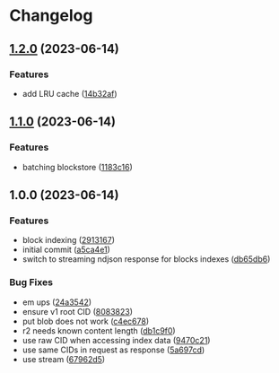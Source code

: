 # Changelog

## [1.2.0](https://github.com/web3-storage/gendex/compare/v1.1.0...v1.2.0) (2023-06-14)


### Features

* add LRU cache ([14b32af](https://github.com/web3-storage/gendex/commit/14b32af06139b78851b63f2293e0f8bac5eb8f28))

## [1.1.0](https://github.com/web3-storage/gendex/compare/v1.0.0...v1.1.0) (2023-06-14)


### Features

* batching blockstore ([1183c16](https://github.com/web3-storage/gendex/commit/1183c16e872f722a20787023826d7198bcc14336))

## 1.0.0 (2023-06-14)


### Features

* block indexing ([2913167](https://github.com/web3-storage/gendex/commit/2913167954c6b25b877b931bab120521c32dde56))
* initial commit ([a5ca4e1](https://github.com/web3-storage/gendex/commit/a5ca4e1d90b0008b802336de50b818bd3eccb627))
* switch to streaming ndjson response for blocks indexes ([db65db6](https://github.com/web3-storage/gendex/commit/db65db6ee7bb4ea5f83c6ce7fba2ffd73e89f412))


### Bug Fixes

* em ups ([24a3542](https://github.com/web3-storage/gendex/commit/24a35422b99e61583aa76fd53e859b66210b28d9))
* ensure v1 root CID ([8083823](https://github.com/web3-storage/gendex/commit/8083823253e23dbb85037d95223828f550f1354b))
* put blob does not work ([c4ec678](https://github.com/web3-storage/gendex/commit/c4ec678f3b9f29390fb0c5ace21306df09493345))
* r2 needs known content length ([db1c9f0](https://github.com/web3-storage/gendex/commit/db1c9f0ed520451c7d9ec45f6701086d3450c21e))
* use raw CID when accessing index data ([9470c21](https://github.com/web3-storage/gendex/commit/9470c21903bf4fc6643e7163a83e398dc0e1724d))
* use same CIDs in request as response ([5a697cd](https://github.com/web3-storage/gendex/commit/5a697cd0c76ec053545a13354ea552fac49097ed))
* use stream ([67962d5](https://github.com/web3-storage/gendex/commit/67962d5ce42395d02cd5783a1bdbacfcc626d9bc))

